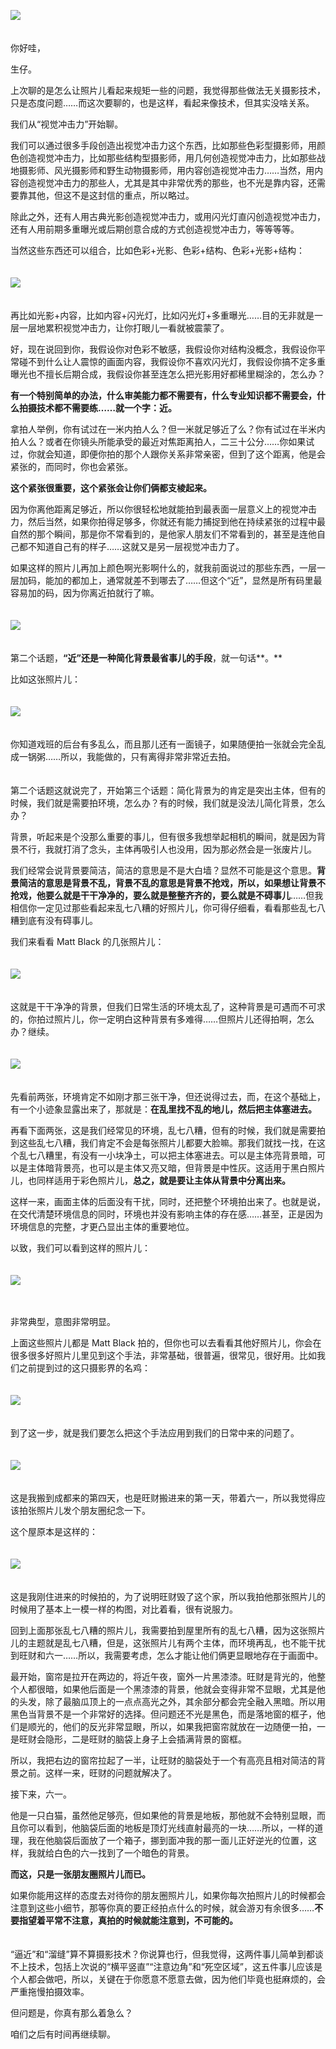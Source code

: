 [![](https://static001.geekbang.org/resource/image/58/a6/5891cbb0f8c03316cb05206ecae900a6.jpg?wh=750x360)](http://time.geekbang.org/column/article/510077)

　  
你好哇，

生仔。

上次聊的是怎么让照片儿看起来规矩一些的问题，我觉得那些做法无关摄影技术，只是态度问题……而这次要聊的，也是这样，看起来像技术，但其实没啥关系。

我们从“视觉冲击力”开始聊。

我们可以通过很多手段创造出视觉冲击力这个东西，比如那些色彩型摄影师，用颜色创造视觉冲击力，比如那些结构型摄影师，用几何创造视觉冲击力，比如那些战地摄影师、风光摄影师和野生动物摄影师，用内容创造视觉冲击力……当然，用内容创造视觉冲击力的那些人，尤其是其中非常优秀的那些，也不光是靠内容，还需要靠其他，但这不是这封信的重点，所以略过。

除此之外，还有人用古典光影创造视觉冲击力，或用闪光灯直闪创造视觉冲击力，还有人用前期多重曝光或后期创意合成的方式创造视觉冲击力，等等等等。

当然这些东西还可以组合，比如色彩+光影、色彩+结构、色彩+光影+结构：  
　

![](https://static001.geekbang.org/resource/image/8f/6e/8fc52e289449e15122d92302f0374d6e.jpg?wh=3260x751)

　  
再比如光影+内容，比如内容+闪光灯，比如闪光灯+多重曝光……目的无非就是一层一层地累积视觉冲击力，让你打眼儿一看就被震蒙了。

好，现在说回到你，我假设你对色彩不敏感，我假设你对结构没概念，我假设你平常碰不到什么让人震惊的画面内容，我假设你不喜欢闪光灯，我假设你搞不定多重曝光也不擅长后期合成，我假设你甚至连怎么把光影用好都稀里糊涂的，怎么办？

**有一个特别简单的办法，什么审美能力都不需要有，什么专业知识都不需要会，什么拍摄技术都不需要练……就一个字：近。**

拿拍人举例，你有试过在一米内拍人么？但一米就足够近了么？你有试过在半米内拍人么？或者在你镜头所能承受的最近对焦距离拍人，二三十公分……你如果试过，你就会知道，即便你拍的那个人跟你关系非常亲密，但到了这个距离，他是会紧张的，而同时，你也会紧张。

**这个紧张很重要，这个紧张会让你们俩都支棱起来。**

因为你离他距离足够近，所以你很轻松地就能拍到最表面一层意义上的视觉冲击力，然后当然，如果你拍得足够多，你就还有能力捕捉到他在持续紧张的过程中最自然的那个瞬间，那是你不常看到的，是他家人朋友们不常看到的，甚至是连他自己都不知道自己有的样子……这就又是另一层视觉冲击力了。

如果这样的照片儿再加上颜色啊光影啊什么的，就我前面说过的那些东西，一层一层加码，能加的都加上，通常就差不到哪去了……但这个“近”，显然是所有码里最容易加的码，因为你离近拍就行了嘛。  
　

![](https://static001.geekbang.org/resource/image/af/64/af2d2733d6cd311e08b3e9330697f364.jpg?wh=3226x4837)

　  
第二个话题，**“近”还是一种简化背景最省事儿的手段**，就一句话**。**

比如这张照片儿：  
　

![](https://static001.geekbang.org/resource/image/6c/c0/6c691713b2e4a2d907e696b0210efec0.jpg?wh=7894x3303)

　  
你知道戏班的后台有多乱么，而且那儿还有一面镜子，如果随便拍一张就会完全乱成一锅粥……所以，我能做的，只有离得非常非常近去拍。

　  
第二个话题这就说完了，开始第三个话题：简化背景为的肯定是突出主体，但有的时候，我们就是需要拍环境，怎么办？有的时候，我们就是没法儿简化背景，怎么办？

背景，听起来是个没那么重要的事儿，但有很多我想举起相机的瞬间，就是因为背景不行，我就打消了念头，主体再吸引人也没用，因为那必然会是一张废片儿。

我们经常会说背景要简洁，简洁的意思是不是大白墙？显然不可能是这个意思。**背景简洁的意思是背景不乱，背景不乱的意思是背景不抢戏，所以，如果想让背景不抢戏，他要么就是干干净净的，要么就是整整齐齐的，要么就是不碍事儿**……但我相信你一定见过那些看起来乱七八糟的好照片儿，你可得仔细看，看看那些乱七八糟到底有没有碍事儿。

我们来看看 Matt Black 的几张照片儿：  
　

![](https://static001.geekbang.org/resource/image/55/f6/551f226f9aaa23283a1e10780e5440f6.jpg?wh=3113x1059)

　  
这就是干干净净的背景，但我们日常生活的环境太乱了，这种背景是可遇而不可求的，你拍过照片儿，你一定明白这种背景有多难得……但照片儿还得拍啊，怎么办？继续。  
　

![](https://static001.geekbang.org/resource/image/48/24/48f49cc8dd8b2172d34526ece3a49024.jpg?wh=2216x2216)

　  
先看前两张，环境肯定不如刚才那三张干净，但还说得过去，而，在这个基础上，有一个小迹象显露出来了，那就是：**在乱里找不乱的地儿，然后把主体塞进去。**

再看下面两张，这是我们经常见的环境，乱七八糟，但有的时候，我们就是需要拍到这些乱七八糟，我们肯定不会是每张照片儿都要大脸嘛。那我们就找一找，在这个乱七八糟里，有没有一小块净土，可以把主体塞进去。可以是主体亮背景暗，可以是主体暗背景亮，也可以是主体又亮又暗，但背景是中性灰。这适用于黑白照片儿，也同样适用于彩色照片儿，**总之，就是要让主体从背景中分离出来。**

这样一来，画面主体的后面没有干扰，同时，还把整个环境拍出来了。也就是说，在交代清楚环境信息的同时，环境也并没有影响主体的存在感……甚至，正是因为环境信息的完整，才更凸显出主体的重要地位。

以致，我们可以看到这样的照片儿：  
　

![](https://static001.geekbang.org/resource/image/84/b8/84c3a68316ab47b749e23d8243be7cb8.jpeg?wh=1000x1000)

　

非常典型，意图非常明显。

上面这些照片儿都是 Matt Black 拍的，但你也可以去看看其他好照片儿，你会在很多很多好照片儿里见到这个手法，非常基础，很普遍，很常见，很好用。比如我们之前提到过的这只摄影界的名鸡：  
　

![](https://static001.geekbang.org/resource/image/a8/e3/a8938e348d28c6b360c6ea9024199ee3.jpeg?wh=1491x1000)

　  
到了这一步，就是我们要怎么把这个手法应用到我们的日常中来的问题了。  
　

![](https://static001.geekbang.org/resource/image/6c/6b/6c407d23619ef0e0e39ef38486c8a66b.jpg?wh=3954x2634)

　  
这是我搬到成都来的第四天，也是旺财搬进来的第一天，带着六一，所以我觉得应该拍张照片儿发个朋友圈纪念一下。

这个屋原本是这样的：  
　

![](https://static001.geekbang.org/resource/image/f0/2b/f0edba1cf8f1e3a152ff64f82a0f6f2b.jpg?wh=3982x2654)

　  
这是我刚住进来的时候拍的，为了说明旺财毁了这个家，所以我拍他那张照片儿的时候用了基本上一模一样的构图，对比着看，很有说服力。

回到上面那张乱七八糟的照片儿，我需要拍到屋里所有的乱七八糟，因为这张照片儿的主题就是乱七八糟，但是，这张照片儿有两个主体，而环境再乱，也不能干扰到旺财和六一……所以，我需要考虑，怎么才能让他们俩更显眼地存在于画面中。

最开始，窗帘是拉开在两边的，将近午夜，窗外一片黑漆漆。旺财是背光的，他整个人都很暗，如果他后面是一个黑漆漆的背景，他就会变得非常不显眼，尤其是他的头发，除了最脑瓜顶上的一点点高光之外，其余部分都会完全融入黑暗。所以用黑色当背景不是一个非常好的选择。但问题还不光是黑色，而是落地窗的框子，他们是顺光的，他们的反光非常显眼，所以，如果我把窗帘就放在一边随便一拍，一是旺财会隐形，二是旺财的脑袋上身子上会插满背景的窗框。

所以，我把右边的窗帘拉起了一半，让旺财的脑袋处于一个有高亮且相对简洁的背景之前。这样一来，旺财的问题就解决了。

接下来，六一。

他是一只白猫，虽然他足够亮，但如果他的背景是地板，那他就不会特别显眼，而且你可以看到，他脑袋后面的地板是顶灯光线直射最亮的一块……所以，一样的道理，我在他脑袋后面放了一个箱子，挪到面冲我的那一面儿正好逆光的位置，这样，我就给白色的六一找到了一个暗色的背景。

**而这，只是一张朋友圈照片儿而已。**

如果你能用这样的态度去对待你的朋友圈照片儿，如果你每次拍照片儿的时候都会注意到这些小细节，那等你真的要正经拍点什么的时候，就会游刃有余很多……**不要指望着平常不注意，真拍的时候就能注意到，不可能的。**

　  
“逼近”和“溜缝”算不算摄影技术？你说算也行，但我觉得，这两件事儿简单到都谈不上技术，包括上次说的“横平竖直”“注意边角”和“死空区域”，这五件事儿应该是个人都会做吧，所以，关键在于你愿意不愿意去做，因为他们毕竟也挺麻烦的，会严重拖慢拍摄效率。

但问题是，你真有那么着急么？

咱们之后有时间再继续聊。